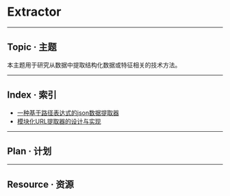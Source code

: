 # Extractor

-------------------------------------------------------
## Topic · 主题

本主题用于研究从数据中提取结构化数据或特征相关的技术方法。

-------------------------------------------------------
## Index · 索引
* [一种基于路径表达式的json数据提取器](./一种基于路径表达式的json数据提取器/一种基于路径表达式的json数据提取器.md)
* [模块化URL提取器的设计与实现](./模块化URL提取器的设计与实现/模块化URL提取器的设计与实现.md)

-------------------------------------------------------
## Plan · 计划

-------------------------------------------------------
## Resource · 资源